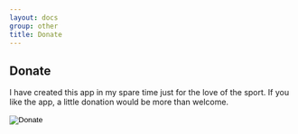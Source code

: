 ```yaml
---
layout: docs
group: other
title: Donate
---
```

## Donate
<!--
<https://www.paypal.com/buttons/paymentbuttons/donate/create>
-->


I have created this app in my spare time just for the love of the sport.
If you like the app, a little donation would be more than welcome.  

<form action="https://www.paypal.com/cgi-bin/webscr" method="post" target="_donate">
    <input type="hidden" name="cmd" value="_s-xclick" />
    <input type="hidden" name="hosted_button_id" value="4T7G5BMZR6K3N" />
    <input type="image" src="https://www.paypal.com/en_US/i/btn/btn_donateCC_LG.gif" border="0" name="submit" title="PayPal - The safer, easier way to pay online!" alt="Donate" />
    <img alt="" border="0" src="https://www.paypal.com/en_US/i/scr/pixel.gif" width="1" height="1" />
</form>

<!--
<https://www.paypal.com/cgi-bin/webscr?cmd=_s-xclick&hosted_button_id=4T7G5BMZR6K3N>
-->